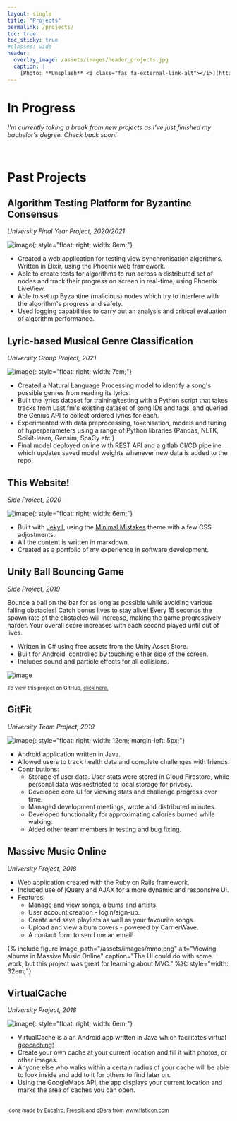 ```yaml
---
layout: single
title: "Projects"
permalink: /projects/
toc: true
toc_sticky: true
#classes: wide
header:
  overlay_image: /assets/images/header_projects.jpg
  caption: |
    [Photo: **Unsplash** <i class="fas fa-external-link-alt"></i>](https://unsplash.com/photos/FO7JIlwjOtU)
---
```


# In Progress

_I'm currently taking a break from new projects as I've just finished my
bachelor's degree. Check back soon!_

<br>

# Past Projects

## Algorithm Testing Platform for Byzantine Consensus

_University Final Year Project, 2020/2021_

![image](/assets/images/consensus.png){: style="float: right; width: 8em;"}

- Created a web application for testing view synchronisation algorithms. Written
  in Elixir, using the Phoenix web framework.
- Able to create tests for algorithms to run across a distributed set of
  nodes and track their progress on screen in real-time, using Phoenix
  LiveView.
- Able to set up Byzantine (malicious) nodes which try to interfere with the
  algorithm's progress and safety.
- Used logging capabilities to carry out an analysis and critical evaluation of
  algorithm performance.

## Lyric-based Musical Genre Classification

_University Group Project, 2021_

![image](/assets/images/nlp.png){: style="float: right; width: 7em;"}

- Created a Natural Language Processing model to identify a song's possible
  genres from reading its lyrics.
- Built the lyrics dataset for training/testing with a Python script that takes
  tracks from Last.fm's existing dataset of song IDs and tags, and queried the
  Genius API to collect ordered lyrics for each.
- Experimented with data preprocessing, tokenisation, models and tuning of
  hyperparameters using a range of Python libraries (Pandas, NLTK, Scikit-learn,
  Gensim, SpaCy etc.)
- Final model deployed online with REST API and a gitlab CI/CD pipeline which
  updates saved model weights whenever new data is added to the repo.

## This Website!

_Side Project, 2020_

![image](/assets/images/project.png){: style="float: right; width: 6em;"}

- Built with [Jekyll](https://jekyllrb.com/), using the [Minimal
  Mistakes](https://mademistakes.com/work/minimal-mistakes-jekyll-theme/) theme
  with a few CSS adjustments.
- All the content is written in markdown.
- Created as a portfolio of my experience in software development.

## Unity Ball Bouncing Game

_Side Project, 2019_

Bounce a ball on the bar for as long as possible while avoiding various falling
obstacles! Catch bonus lives to stay alive! Every 15 seconds the spawn rate of
the obstacles will increase, making the game progressively harder. Your overall
score increases with each second played until out of lives.

- Written in C# using free assets from the Unity Asset Store.
- Built for Android, controlled by touching either side of the screen.
- Includes sound and particle effects for all collisions.

![image](/assets/images/bouncinggame.gif)

<sup>To view this project on GitHub, <a
href="https://github.com/chrisdueck/bouncing-game">click here.</a></sup>

## GitFit

_University Team Project, 2019_

![image](/assets/images/gitfit-screenshot.jpg){: style="float: right; width:
12em; margin-left: 5px;"}

- Android application written in Java.
- Allowed users to track health data and complete challenges with friends.
- Contributions:
  - Storage of user data. User stats were stored in Cloud Firestore, while
    personal data was restricted to local storage for privacy.
  - Developed core UI for viewing stats and challenge progress over time.
  - Managed development meetings, wrote and distributed minutes.
  - Developed functionality for approximating calories burned while walking.
  - Aided other team members in testing and bug fixing.

## Massive Music Online

_University Project, 2018_

- Web application created with the Ruby on Rails framework.
- Included use of jQuery and AJAX for a more dynamic and responsive UI.
- Features:
  - Manage and view songs, albums and artists.
  - User account creation - login/sign-up.
  - Create and save playlists as well as your favourite songs.
  - Upload and view album covers - powered by CarrierWave.
  - A contact form to send me an email!

{% include figure image_path="/assets/images/mmo.png" alt="Viewing albums in
Massive Music Online" caption="The UI could do with some work, but this project
was great for learning about MVC." %}{:
style="width: 32em;"}

## VirtualCache

_University Project, 2018_

![image](/assets/images/virtualcache.png){: style="float: right; width: 6em;"}

- VirtualCache is a an Android app written in Java which facilitates virtual
  [geocaching!](https://en.wikipedia.org/wiki/Geocaching)
- Create your own cache at your current location and fill it with photos, or
  other images.
- Anyone else who walks within a certain radius of your cache will be able to
  look inside and add to it for others to find later on.
- Using the GoogleMaps API, the app displays your current location and marks the
  area of caches you can open.

<br /> <sub> Icons made by <a href="https://www.flaticon.com/authors/eucalyp"
title="Eucalyp">Eucalyp</a>, <a href="https://www.freepik.com"
title="Freepik">Freepik</a> and <a href="https://www.flaticon.com/authors/ddara"
title="dDara">dDara</a> from <a href="https://www.flaticon.com/"
title="Flaticon">www.flaticon.com</a> </sub>
